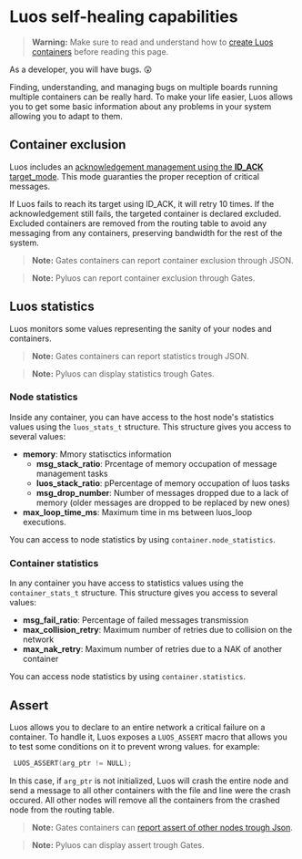 
# Luos self-healing capabilities
> **Warning:** Make sure to read and understand how to [create Luos containers](./create-project.md) before reading this page.

As a developer, you will have bugs. 😲

Finding, understanding, and managing bugs on multiple boards running multiple containers can be really hard. To make your life easier, Luos allows you to get some basic information about any problems in your system allowing you to adapt to them.

## Container exclusion
Luos includes an [acknowledgement management using the **ID_ACK** target_mode](./msg-handling.md). This mode guaranties the proper reception of critical messages.

If Luos fails to reach its target using ID_ACK, it will retry 10 times. If the acknowledgement still fails, the targeted container is declared excluded. Excluded containers are removed from the routing table to avoid any messaging from any containers, preserving bandwidth for the rest of the system.

> **Note:** Gates containers can report container exclusion through JSON.

> **Note:** Pyluos can report container exclusion through Gates.

## Luos statistics
Luos monitors some values representing the sanity of your nodes and containers.

> **Note:** Gates containers can report statistics trough JSON.

> **Note:** Pyluos can display statistics trough Gates.

### Node statistics
Inside any container, you can have access to the host node's statistics values using the `luos_stats_t` structure.
This structure gives you access to several values:

 - **memory**: Mmory statisctics information
     - **msg_stack_ratio**: Prcentage of memory occupation of message management tasks
     - **luos_stack_ratio**: pPercentage of memory occupation of luos tasks
     - **msg_drop_number**: Number of messages dropped due to a lack of memory (older messages are dropped to be replaced by new ones)
 - **max_loop_time_ms**: Maximum time in ms between luos_loop executions.

You can access to node statistics by using `container.node_statistics`.

### Container statistics
In any container you have access to statistics values using the `container_stats_t` structure.
This structure gives you access to several values:

 - **msg_fail_ratio**: Percentage of failed messages transmission
 - **max_collision_retry**: Maximum number of retries due to collision on the network
 - **max_nak_retry**: Maximum number of retries due to a NAK of another container

You can access node statistics by using `container.statistics`.

## Assert
Luos allows you to declare to an entire network a critical failure on a container.
To handle it, Luos exposes a `LUOS_ASSERT` macro that allows you to test some conditions on it to prevent wrong values.
for example:
``` C
 LUOS_ASSERT(arg_ptr != NULL);
```
In this case, if `arg_ptr` is not initialized, Luos will crash the entire node and send a message to all other containers with the file and line were the crash occured. All other nodes will remove all the containers from the crashed node from the routing table.

> **Note:** Gates containers can [report assert of other nodes trough Json](../../high/json-api.md#node-assert-messages).

> **Note:** Pyluos can display assert trough Gates.
